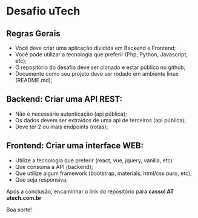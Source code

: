 # Desafio uTech

## Regras Gerais
- Você deve criar uma aplicação dividida em Backend e Frontend;
- Você pode utilizar a tecnologia que preferir (Php, Python, Javascript, etc);
- O repositório do desafio deve ser clonado e estar público no github;
- Documente como seu projeto deve ser rodado em ambiente linux (README.md);


## Backend: Criar uma API REST:
- Não é necessário autenticação (api pública);
- Os dados devem ser extraídos de uma api de terceiros (api pública);
- Deve ter 2 ou mais endpoints (rotas);


## Frontend: Criar uma interface WEB:
- Utilize a tecnologia que preferir (react, vue, jquery, vanilla, etc)
- Que consuma a API (backend);
- Que utilize algum framework (bootstrap, materials, html/css puro, etc);
- Que seja responsiva;

Após a conclusão, encaminhar o link do repositório para **cassol AT utech.com.br**

Boa sorte!
